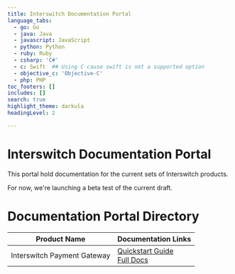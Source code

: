 ```yaml
---
title: Interswitch Documentation Portal
language_tabs:
  - go: Go
  - java: Java
  - javascript: JavaScript
  - python: Python
  - ruby: Ruby
  - csharp: 'C#'
  - c: Swift  ## Using C cause swift is not a supported option
  - objective_c: 'Objective-C'
  - php: PHP
toc_footers: []
includes: []
search: true
highlight_theme: darkula
headingLevel: 2

---
```


<h1 id="">Interswitch Documentation Portal</h1>


This portal hold documentation for the current sets of Interswitch products.


For now, we're launching a beta test of the current draft.


# Documentation Portal Directory

Product Name|Documentation Links
---|---
Interswitch Payment Gateway|[Quickstart Guide](./webpay)<br />[Full Docs](./webpay/docs)